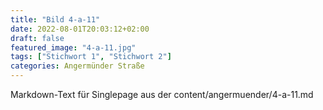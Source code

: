 ```yaml
---
title: "Bild 4-a-11"
date: 2022-08-01T20:03:12+02:00
draft: false
featured_image: "4-a-11.jpg"
tags: ["Stichwort 1", "Stichwort 2"]
categories: Angermünder Straße
---
```



Markdown-Text für Singlepage aus der content/angermuender/4-a-11.md